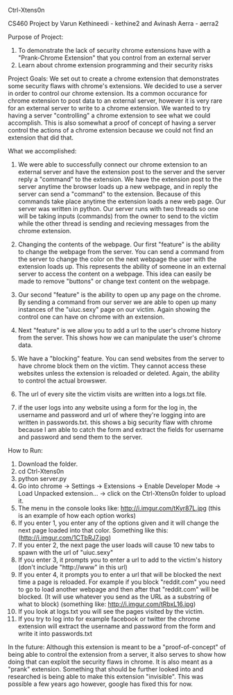 Ctrl-Xtens0n

CS460 Project by Varun Kethineedi - kethine2 and Avinash Aerra - aerra2

Purpose of Project:
1. To demonstrate the lack of security chrome extensions have with a "Prank-Chrome Extension" that you control from an external server
2. Learn about chrome extension programming and their security risks

Project Goals:
We set out to create a chrome extension that demonstrates some security flaws with chrome's extensions. We decided to use a server in order to control our chrome extension. Its a common occurance for chrome extension to post data to an external server, however it is very rare for an external server to write to a chrome extension. We wanted to try having a server "controlling" a chrome extension to see what we could accomplish. This is also somewhat a proof of concept of having a server control the actions of a chrome extension because we could not find an extension that did that. 

What we accomplished:
1. We were able to successfully connect our chrome extension to an external server and have the extension post to the server and the server reply a "command" to the extension. We have the extension post to the server anytime the browser loads up a new webpage, and in reply the server can send a "command" to the extension. Because of this commands take place anytime the extension loads a new web page. Our server was written in python. Our server runs with two threads so one will be taking inputs (commands) from the owner to send to the victim while the other thread is sending and recieving messages from the chrome extension.
 
2. Changing the contents of the webpage. Our first "feature" is the ability to change the webpage from the server. You can send a command from the server to change the color on the next webpage the user with the extension loads up. This represents the ability of someone in an external server to access the content on a webpage. This idea can easily be made to remove "buttons" or change text content on the webpage. 

3. Our second "feature" is the ability to open up any page on the chrome. By sending a command from our server we are able to open up many instances of the "uiuc.sexy" page on our victim. Again showing the control one can have on chrome with an extension. 

4. Next "feature" is we allow you to add a url to the user's chrome history from the server. This shows how we can manipulate the user's chrome data.

5. We have a "blocking" feature. You can send websites from the server to have chrome block them on the victim. They cannot access these websites unless the extension is reloaded or deleted. Again, the ability to control the actual browswer. 

6. The url of every site the victim visits are written into a logs.txt file. 

7. if the user logs into any website using a form for the log in, the username and password and url of where they're logging into are written in passwords.txt. this shows a big security flaw with chrome because I am able to catch the form and extract the fields for username and password and send them to the server.

How to Run:
1. Download the folder.
2. cd Ctrl-Xtens0n
3. python server.py
4. Go into chrome -> Settings -> Extensions -> Enable Developer Mode -> Load Unpacked extension... -> click on the Ctrl-Xtens0n folder to upload it.
5. The menu in the console looks like: http://i.imgur.com/tKyr87L.jpg (this is an example of how each option works)
6. If you enter 1, you enter any of the options given and it will change the next page loaded into that color. Something like this: (http://i.imgur.com/1CTbRJ7.jpg)
7. If you enter 2, the next page the user loads will cause 10 new tabs to spawn with the url of "uiuc.sexy"
8. If you enter 3, it prompts you to enter a url to add to the victim's history (don't include "http://www" in this url)
9. If you enter 4, it prompts you to enter a url that will be blocked the next time a page is reloaded. For example if you block "reddit.com" you need to go to load another webpage and then after that "reddit.com" will be blocked. (It will use whatever you send as the URL as a substring of what to block) (something like: http://i.imgur.com/tRbxL16.jpg)
10. If you look at logs.txt you will see the pages visited by the victim.
11. If you try to log into for example facebook or twitter the chrome extension will extract the username and password from the form and write it into passwords.txt

In the future:
Although this extension is meant to be a "proof-of-concept" of being able to control the extension from a server, it also serves to show how doing that can exploit the security flaws in chrome. It is also meant as a "prank" extension. Something that should be further looked into and researched is being able to make this extension "invisible". This was possible a few years ago however, google has fixed this for now. 
